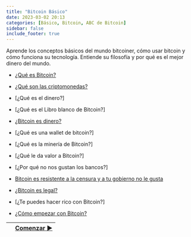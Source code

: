 ```yaml
---
title: "Bitcoin Básico"
date: 2023-03-02 20:13
categories: [Básico, Bitcoin, ABC de Bitcoin]
sidebar: false 
include_footer: true
---
```


Aprende los conceptos básicos del mundo bitcoiner, cómo usar bitcoin y cómo funciona su tecnología. Entiende su filosofía y por qué es el mejor dinero del mundo.

* [¿Qué es Bitcoin?](/basic/que-es-bitcoin/)

* [¿Qué son las criptomonedas?](/basic/que-son-las-criptomonedas/)

* [¿Qué es el dinero?]

* [¿Qué es el Libro blanco de Bitcoin?]

* [¿Bitcoin es dinero?](/basic/bitcoin-es-dinero/)

* [¿Qué es una wallet de bitcoin?]

* [¿Qué es la minería de Bitcoin?]

* [¿Qué le da valor a Bitcoin?]

* [¿Por qué no nos gustan los bancos?]

* [Bitcoin es resistente a la censura y a tu gobierno no le gusta](/basic/bitcoin-es-resistente-a-la-censura-y-a-tu-gobierno-no-le-gusta/)

* [¿Bitcoin es legal?](/basic/bitcoin-es-legal/)

* [¿Te puedes hacer rico con Bitcoin?]

* [¿Cómo empezar con Bitcoin?](/basic/como-empezar-con-bitcoin/)

|   | [Comenzar ▶](/basic/que-es-bitcoin/) |
| :------------- | --------------: |
